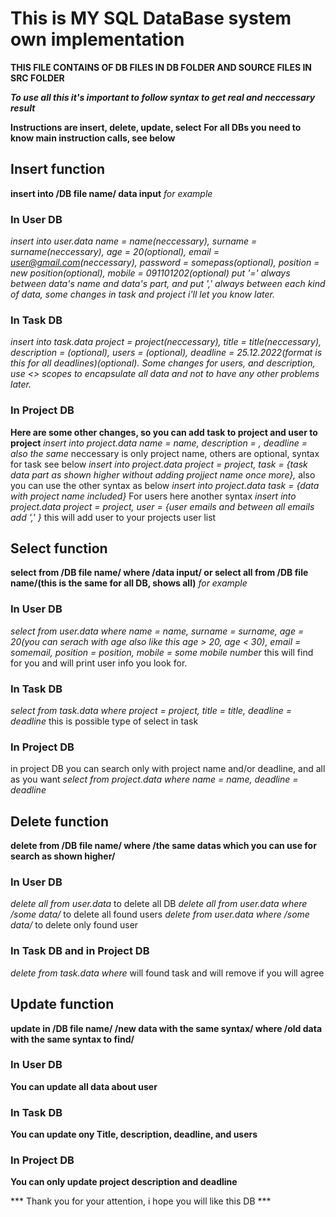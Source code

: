 # This is MY SQL DataBase system own implementation 


**THIS FILE CONTAINS OF DB FILES IN DB FOLDER AND SOURCE FILES IN SRC FOLDER**

***To use all this it's important to follow syntax to get real and neccessary result***

**Instructions are insert, delete, update, select**
**For all DBs you need to know main instruction calls, see below**
## Insert function
**insert into /DB file name/ data input** 
*for example*
### In User DB 
 *insert into user.data name = name(neccessary), surname = surname(neccessary), age = 20(optional), email = user@gmail.com(neccessary), password = somepass(optional), position = new position(optional), mobile = 091101202(optional)
 put '=' always between data's name and data's part, and put ',' always between each kind of data, some changes in task and project i'll let you know later.*
 
### In Task DB 

  *insert into task.data project = project(neccessary), title = title(neccessary), description = <some description>(optional), users = <some user email>
  (optional), deadline = 25.12.2022(format is this for all deadlines)(optional).
  Some changes for users, and description, use <> scopes to encapsulate all data and not to have any other problems later.*
  
### In Project DB
  **Here are some other changes, so you can add task to project and user to project**
 *insert into project.data name = name, description = <the same syntax>, deadline = also the same*
 neccessary is only project name, others are optional,
 syntax for task see below
 *insert into project.data project = project, task = {task data part as shown higher without adding projject name once more},* also you can use the other syntax as below
 *insert into project.data task = {data with project name included}*
 For users here another syntax
 *insert into project.data project = project, user = {user emails and between all emails add ',' }*
 this will add user to your projects user list
 
## Select function
 **select from /DB file name/ where /data input/  or  select all from /DB file name/(this is the same for all DB, shows all)** 
*for example*
### In User DB 
 *select from user.data where name = name, surname = surname, age = 20(you can serach with age also like this age > 20, age < 30), email = somemail, 
 position = position, mobile = some mobile number* this will find for you and will print user info you look for.
 
### In Task DB 
  *select from task.data where project = project, title = title, deadline = deadline*
   this is possible type of select in task
### In Project DB
  in project DB you can search only with project name and/or deadline, and all as you want
  *select from project.data where name = name, deadline = deadline*

## Delete function
**delete from /DB file name/ where /the same datas which you can use for search as shown higher/**
### In User DB
*delete all from user.data* to delete all DB
*delete all from user.data where /some data/* to delete all found users
*delete from user.data where /some data/* to delete only found user

### In Task DB and in Project DB
*delete from task.data where* will found task and will remove if you will agree                                                                                                                                  
## Update function
**update in /DB file name/ /new data with the same syntax/ where /old data with the same syntax to find/**

### In User DB
**You can update all data about user**
### In Task DB
**You can update ony Title, description, deadline, and users**
### In Project DB
**You can only update project description and deadline**
                                                                                                                                  
                                                                                                                                  
*** Thank you for your attention, i hope you will like this DB ***
